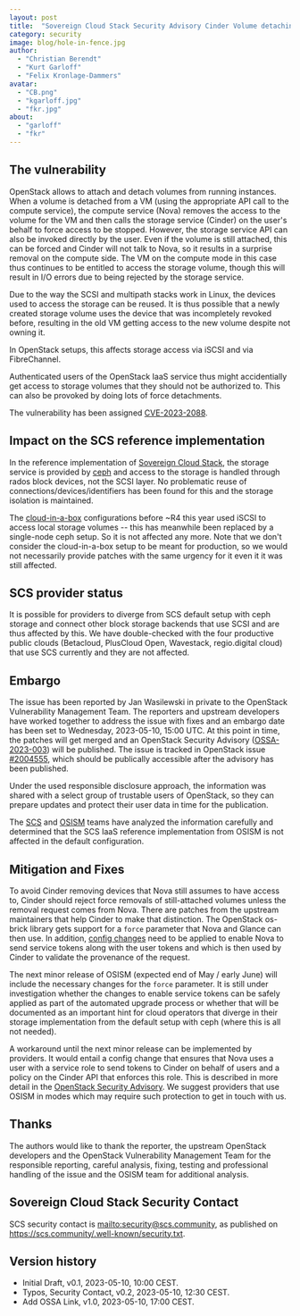 ```yaml
---
layout: post
title:  "Sovereign Cloud Stack Security Advisory Cinder Volume detaching (CVE-2023-2088)"
category: security
image: blog/hole-in-fence.jpg
author:
  - "Christian Berendt"
  - "Kurt Garloff"
  - "Felix Kronlage-Dammers"
avatar:
  - "CB.png"
  - "kgarloff.jpg"
  - "fkr.jpg"
about:
  - "garloff"
  - "fkr"
---
```


## The vulnerability

OpenStack allows to attach and detach volumes from running instances.
When a volume is detached from a VM (using the appropriate API call to the
compute service), the compute service (Nova) removes the access to the
volume for the VM and then calls the storage service (Cinder) on the user's
behalf to force access to be stopped. However, the storage service API
can also be invoked directly by the user. Even if the volume is still
attached, this can be forced and Cinder will not talk to Nova, so it results
in a surprise removal on the compute side. The VM on the compute mode in
this case thus continues to be entitled to access the storage volume,
though this will result in I/O errors due to being rejected by the
storage service.

Due to the way the SCSI and multipath stacks work in Linux, the devices used to
access the storage can be reused. It is thus possible that a newly created
storage volume uses the device that was incompletely revoked before, resulting
in the old VM getting access to the new volume despite not owning it.

In OpenStack setups, this affects storage access via iSCSI and
via FibreChannel.

Authenticated users of the OpenStack IaaS service thus might accidentially
get access to storage volumes that they should not be authorized to.
This can also be provoked by doing lots of force detachments.

The vulnerability has been assigned [CVE-2023-2088](https://cve.report/CVE-2023-2088).

## Impact on the SCS reference implementation

In the reference implementation of [Sovereign Cloud Stack](https://scs.community/),
the storage service is provided by [ceph](https://ceph.io/)
and access to the storage is handled through rados block devices, not the
SCSI layer. No problematic reuse of connections/devices/identifiers has been
found for this and the storage isolation is maintained.

The [cloud-in-a-box](https://github.com/osism/cloud-in-a-box) configurations
before ~R4 this year used iSCSI to access local storage volumes -- this has
meanwhile been replaced by a single-node ceph setup. So it is not affected any
more. Note that we don't consider the cloud-in-a-box setup to be meant for
production, so we would not necessarily provide patches with the same urgency
for it even it it was still affected.

## SCS provider status

It is possible for providers to diverge from SCS default setup with ceph storage
and connect other block storage backends that use SCSI and are thus affected
by this. We have double-checked with the four productive public clouds (Betacloud,
PlusCloud Open, Wavestack, regio.digital cloud) that use SCS currently
and they are not affected.

## Embargo

The issue has been reported by Jan Wasilewski in private to the OpenStack 
Vulnerability Management Team.
The reporters and upstream developers have worked together to address
the issue with fixes and an embargo date
has been set to Wednesday, 2023-05-10, 15:00 UTC. At this point in time, the
patches will get merged and an OpenStack Security Advisory
([OSSA-2023-003](https://security.openstack.org/ossa/OSSA-2023-003.html)) will
be published. The issue is tracked in OpenStack issue
[#2004555](https://bugs.launchpad.net/nova/+bug/2004555), which should be
publically accessible after the advisory has been published.

Under the used responsible disclosure approach, the information was shared with
a select group of trustable users of OpenStack, so they can prepare updates and
protect their user data in time for the publication.

The [SCS](https://scs.community/) and [OSISM](https://osism.tech/) teams have
analyzed the information carefully and determined that the SCS IaaS reference
implementation from OSISM is not affected in the default configuration.

## Mitigation and Fixes

To avoid Cinder removing devices that Nova still assumes to have access to,
Cinder should reject force removals of still-attached volumes unless the
removal request comes from Nova. There are patches from the upstream
maintainers that help Cinder to make that distinction. The OpenStack
os-brick library gets support for a `force` parameter that Nova and
Glance can then use. In addition, 
[config changes](https://docs.openstack.org/cinder/latest/configuration/block-storage/service-token.html)
need to be applied to enable Nova to send service tokens along with
the user tokens and which is then used by Cinder to validate the
provenance of the request.

The next minor release of OSISM (expected end of May / early June) will include
the necessary changes for the `force` parameter. It is still under investigation
whether the changes to enable service tokens can be safely applied as part of
the automated upgrade process or whether that will be documented as an important
hint for cloud operators that diverge in their storage implementation from
the default setup with ceph (where this is all not needed).

A workaround until the next minor release can be implemented by providers.
It would entail a config change that ensures that Nova uses a user with a
service role to send tokens to Cinder on behalf of users and a policy
on the Cinder API that enforces this role. This is described in more detail
in the [OpenStack Security Advisory](https://security.openstack.org/ossa/OSSA-2023-003.html).
We suggest providers that use OSISM in modes which may require such
protection to get in touch with us.

## Thanks

The authors would like to thank the reporter, the upstream
OpenStack developers and the OpenStack Vulnerability Management Team for the
responsible reporting, careful analysis, fixing, testing and professional
handling of the issue and the OSISM team for additional analysis.

## Sovereign Cloud Stack Security Contact

SCS security contact is <mailto:security@scs.community>, as published on
<https://scs.community/.well-known/security.txt>.

## Version history

* Initial Draft, v0.1, 2023-05-10, 10:00 CEST.
* Typos, Security Contact, v0.2, 2023-05-10, 12:30 CEST.
* Add OSSA Link, v1.0, 2023-05-10, 17:00 CEST.
